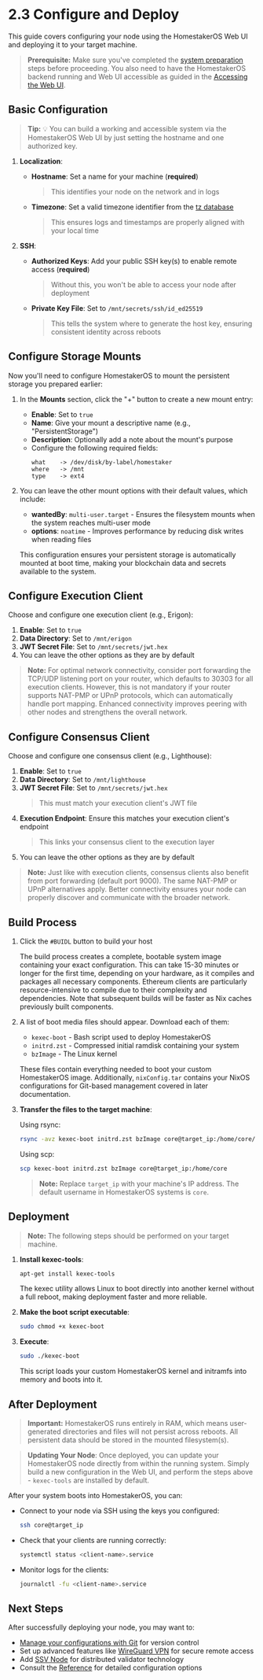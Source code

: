 # 2.3 Configure and Deploy

This guide covers configuring your node using the HomestakerOS Web UI and deploying it to your target machine.

> **Prerequisite:** Make sure you've completed the [system preparation](2.1-prepare_system.md) steps before proceeding. You also need to have the HomestakerOS backend running and Web UI accessible as guided in the [Accessing the Web UI](2.2-accessing_webui.md).

## Basic Configuration

> **Tip:** 💡 You can build a working and accessible system via the HomestakerOS Web UI by just setting the hostname and one authorized key.

1. **Localization**:
   - **Hostname**: Set a name for your machine (**required**)
     > This identifies your node on the network and in logs
   - **Timezone**: Set a valid timezone identifier from the [tz database](https://en.wikipedia.org/wiki/List_of_tz_database_time_zones)
     > This ensures logs and timestamps are properly aligned with your local time

2. **SSH**:
   - **Authorized Keys**: Add your public SSH key(s) to enable remote access (**required**)
     > Without this, you won't be able to access your node after deployment
   - **Private Key File**: Set to `/mnt/secrets/ssh/id_ed25519`
     > This tells the system where to generate the host key, ensuring consistent identity across reboots

## Configure Storage Mounts

Now you'll need to configure HomestakerOS to mount the persistent storage you prepared earlier:

1. In the **Mounts** section, click the "+" button to create a new mount entry:

   - **Enable**: Set to `true`
   - **Name**: Give your mount a descriptive name (e.g., "PersistentStorage")
   - **Description**: Optionally add a note about the mount's purpose
   - Configure the following required fields:
     ```
     what    -> /dev/disk/by-label/homestaker
     where   -> /mnt
     type    -> ext4
     ```


2. You can leave the other mount options with their default values, which include:
   - **wantedBy**: `multi-user.target` - Ensures the filesystem mounts when the system reaches multi-user mode
   - **options**: `noatime` - Improves performance by reducing disk writes when reading files

   This configuration ensures your persistent storage is automatically mounted at boot time, making your blockchain data and secrets available to the system.

## Configure Execution Client

Choose and configure one execution client (e.g., Erigon):

1. **Enable**: Set to `true`
2. **Data Directory**: Set to `/mnt/erigon`
3. **JWT Secret File**: Set to `/mnt/secrets/jwt.hex`
4. You can leave the other options as they are by default

> **Note:** For optimal network connectivity, consider port forwarding the TCP/UDP listening port on your router, which defaults to 30303 for all execution clients. However, this is not mandatory if your router supports NAT-PMP or UPnP protocols, which can automatically handle port mapping. Enhanced connectivity improves peering with other nodes and strengthens the overall network.

## Configure Consensus Client

Choose and configure one consensus client (e.g., Lighthouse):

1. **Enable**: Set to `true`
2. **Data Directory**: Set to `/mnt/lighthouse`
3. **JWT Secret File**: Set to `/mnt/secrets/jwt.hex`
   > This must match your execution client's JWT file
4. **Execution Endpoint**: Ensure this matches your execution client's endpoint
   > This links your consensus client to the execution layer
5. You can leave the other options as they are by default

> **Note:** Just like with execution clients, consensus clients also benefit from port forwarding (default port 9000). The same NAT-PMP or UPnP alternatives apply. Better connectivity ensures your node can properly discover and communicate with the broader network.

## Build Process

1. Click the `#BUIDL` button to build your host

   The build process creates a complete, bootable system image containing your exact configuration. This can take 15-30 minutes or longer for the first time, depending on your hardware, as it compiles and packages all necessary components. Ethereum clients are particularly resource-intensive to compile due to their complexity and dependencies. Note that subsequent builds will be faster as Nix caches previously built components.

2. A list of boot media files should appear. Download each of them:

    - `kexec-boot` - Bash script used to deploy HomestakerOS
    - `initrd.zst` - Compressed initial ramdisk containing your system
    - `bzImage` - The Linux kernel

    These files contain everything needed to boot your custom HomestakerOS image. Additionally, `nixConfig.tar` contains your NixOS configurations for Git-based management covered in later documentation.

3. **Transfer the files to the target machine**:

    Using rsync:
    ```bash
    rsync -avz kexec-boot initrd.zst bzImage core@target_ip:/home/core/
    ```

    Using scp:
    ```bash
    scp kexec-boot initrd.zst bzImage core@target_ip:/home/core
    ```

    > **Note:** Replace `target_ip` with your machine's IP address. The default username in HomestakerOS systems is `core`.


## Deployment

> **Note:** The following steps should be performed on your target machine.

1. **Install kexec-tools**:

   ```bash
   apt-get install kexec-tools
   ```

   The kexec utility allows Linux to boot directly into another kernel without a full reboot, making deployment faster and more reliable.

2. **Make the boot script executable**:

   ```bash
   sudo chmod +x kexec-boot
   ```

3. **Execute**:

   ```bash
   sudo ./kexec-boot
   ```

   This script loads your custom HomestakerOS kernel and initramfs into memory and boots into it.

## After Deployment

> **Important:** HomestakerOS runs entirely in RAM, which means user-generated directories and files will not persist across reboots.
All persistent data should be stored in the mounted filesystem(s).

> **Updating Your Node**: Once deployed, you can update your HomestakerOS node directly from within the running system. Simply build a new configuration in the Web UI, and perform the steps above - `kexec-tools` are installed by default.

After your system boots into HomestakerOS, you can:

- Connect to your node via SSH using the keys you configured:
  ```bash
  ssh core@target_ip
  ```

- Check that your clients are running correctly:
  ```bash
  systemctl status <client-name>.service
  ```

- Monitor logs for the clients:
  ```bash
  journalctl -fu <client-name>.service
  ```

## Next Steps

After successfully deploying your node, you may want to:

- [Manage your configurations with Git](2.4-git_management.md) for version control
- Set up advanced features like [WireGuard VPN](3.1-wireguard_vpn.md) for secure remote access
- Add [SSV Node](3.2-ssv_node.md) for distributed validator technology
- Consult the [Reference](4-reference.md) for detailed configuration options
